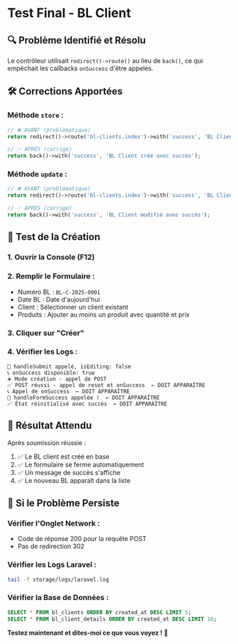 # Test Final - BL Client

## 🔍 Problème Identifié et Résolu

Le contrôleur utilisait `redirect()->route()` au lieu de `back()`, ce qui empêchait les callbacks `onSuccess` d'être appelés.

## 🛠️ Corrections Apportées

### **Méthode `store` :**
```php
// ❌ AVANT (problématique)
return redirect()->route('bl-clients.index')->with('success', 'BL Client créé avec succès');

// ✅ APRÈS (corrigé)
return back()->with('success', 'BL Client créé avec succès');
```

### **Méthode `update` :**
```php
// ❌ AVANT (problématique)
return redirect()->route('bl-clients.index')->with('success', 'BL Client modifié avec succès');

// ✅ APRÈS (corrigé)
return back()->with('success', 'BL Client modifié avec succès');
```

## 🧪 Test de la Création

### **1. Ouvrir la Console (F12)**
### **2. Remplir le Formulaire :**
- Numéro BL : `BL-C-2025-0001`
- Date BL : Date d'aujourd'hui
- Client : Sélectionner un client existant
- Produits : Ajouter au moins un produit avec quantité et prix

### **3. Cliquer sur "Créer"**

### **4. Vérifier les Logs :**
```
🔄 handleSubmit appelé, isEditing: false
📞 onSuccess disponible: true
➕ Mode création - appel de POST
✅ POST réussi - appel de reset et onSuccess  ← DOIT APPARAÎTRE
📞 Appel de onSuccess  ← DOIT APPARAÎTRE
🎉 handleFormSuccess appelée !  ← DOIT APPARAÎTRE
✅ État réinitialisé avec succès  ← DOIT APPARAÎTRE
```

## 🎯 Résultat Attendu

Après soumission réussie :
1. ✅ Le BL client est créé en base
2. ✅ Le formulaire se ferme automatiquement
3. ✅ Un message de succès s'affiche
4. ✅ Le nouveau BL apparaît dans la liste

## 🚨 Si le Problème Persiste

### **Vérifier l'Onglet Network :**
- Code de réponse 200 pour la requête POST
- Pas de redirection 302

### **Vérifier les Logs Laravel :**
```bash
tail -f storage/logs/laravel.log
```

### **Vérifier la Base de Données :**
```sql
SELECT * FROM bl_clients ORDER BY created_at DESC LIMIT 5;
SELECT * FROM bl_client_details ORDER BY created_at DESC LIMIT 10;
```

**Testez maintenant et dites-moi ce que vous voyez !** 🚀
